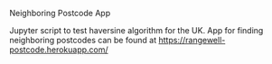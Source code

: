 Neighboring Postcode App

Jupyter script to test haversine algorithm for the UK. App for finding neighboring postcodes can be found at https://rangewell-postcode.herokuapp.com/
